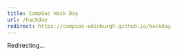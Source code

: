 ```yaml
---
title: CompSoc Hack Day
url: /hackday
redirect: https://compsoc-edinburgh.github.io/hackday
---
```


Redirecting...
